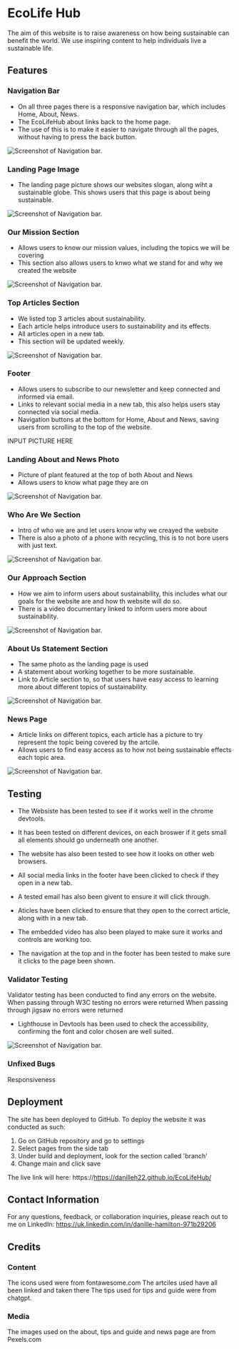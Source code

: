 # EcoLife Hub
The aim of this website is to raise awareness on how being sustainable can benefit the world. We use inspiring content to help individuals live a sustainable life.

## Features

### Navigation Bar 

* On all three pages there is a responsive navigation bar, which includes Home, About, News.
* The EcoLifeHub about links back to the home page.
* The use of this is to make it easier to navigate through all the pages, without having to press the back button.

![Screenshot of Navigation bar.](/assets/image/readme-images/Navigation-bar.png)

### Landing Page Image

* The landing page picture shows our websites slogan, along wiht a sustainable globe. This shows users that this page is about being sustainable.

![Screenshot of Navigation bar.](/assets/image/readme-images/head-photo.png)

### Our Mission Section

* Allows users to know our mission values, including the topics we will be covering
* This section also allows users to knwo what we stand for and why we created the website

![Screenshot of Navigation bar.](/assets/image/readme-images/our-mission.png)

### Top Articles Section

* We listed top 3 articles about sustainability.
* Each article helps introduce users to sustainability and its effects.
* All articles open in a new tab.
* This section will be updated weekly.

![Screenshot of Navigation bar.](/assets/image/readme-images/top-articles.png)

### Footer 

* Allows users to subscribe to our newsletter and keep connected and informed via email.
* Links to relevant social media in a new tab, this also helps users stay connected via social media.
* Navigation buttons at the bottom for Home, About and News, saving users from scrolling to the top of the website.

INPUT PICTURE HERE

### Landing About and News Photo

* Picture of plant featured at the top of both About and News 
* Allows users to know what page they are on

![Screenshot of Navigation bar.](/assets/image/readme-images/head-photo.png)

### Who Are We Section 

* Intro of who we are and let users know why we creayed the website
* There is also a photo of a phone with recycling, this is to not bore users with just text.

![Screenshot of Navigation bar.](/assets/image/readme-images/who-are-we.png)

### Our Approach Section

* How we aim to inform users about sustainability, this includes what our goals for the website are and how th website will do so.
* There is a video documentary linked to inform users more about sustainability.

![Screenshot of Navigation bar.](/assets/image/readme-images/our-approach-section.png)

### About Us Statement Section

* The same photo as the landing page is used
* A statement about working together to be more sustainable.
* Link to Article section to, so that users have easy access to learning more about different topics of sustainability.

![Screenshot of Navigation bar.](/assets/image/readme-images/about-statement.png)

### News Page 

* Article links on different topics, each article has a picture to try represent the topic being covered by the artcile.
* Allows users to find easy access as to how not being sustainable effects each topic area.

![Screenshot of Navigation bar.](/assets/image/readme-images/news-articles.png)

## Testing

* The Websiste has been tested to see if it works well in the chrome devtools. 
* It has been tested on different devices, on each broswer if it gets small all elements should go underneath one another. 
* The website has also been tested to see how it looks on other web browsers.


* All social media links in the footer have been clicked to check if they open in a new tab.
* A tested email has also been givent to ensure it will click through.
* Aticles have been clicked to ensure that they open to the correct article, along with in a new tab. 
* The embedded video has also been played to make sure it works and controls are working too. 
* The navigation at the top and in the footer has been tested to make sure it clicks to the page been shown.

### Validator Testing 

Validator testing has been conducted to find any errors on the website. 
When passing through W3C testing no errors were returned
When passing through jigsaw no errors were returned 
* Lighthouse in Devtools has been used to check the accessibility, confirming the font and color chosen are well suited.

![Screenshot of Navigation bar.](/assets/image/readme-images/lighthouse-accesibility.png)

### Unfixed Bugs
Responsiveness

## Deployment

The site has been deployed to GitHub. To deploy the website it was conducted as such: 
1. Go on GitHub repository and go to settings
2. Select pages from the side tab 
3. Under build and deployment, look for the section called 'branch'
4. Change main and click save

The live link will here: https://https://danilleh22.github.io/EcoLifeHub/

## Contact Information

For any questions, feedback, or collaboration inquiries, please reach out to me on LinkedIn: https://uk.linkedin.com/in/danille-hamilton-971b29206

## Credits

### Content 
The icons used were from fontawesome.com
The artciles used have all been linked and taken there
The tips used for tips and guide were from chatgpt.

### Media 
The images used on the about, tips and guide and news page are from Pexels.com